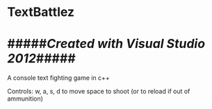 TextBattlez
===========

#####*Created with Visual Studio 2012*#####
===========
A console text fighting game in c++

Controls:
w, a, s, d to move
space to shoot (or to reload if out of ammunition)
